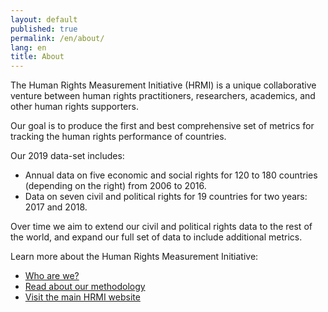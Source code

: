 ```yaml
---
layout: default
published: true
permalink: /en/about/
lang: en
title: About
---
```


The Human Rights Measurement Initiative (HRMI) is a unique collaborative venture between human rights practitioners, researchers, academics, and other human rights supporters.

Our goal is to produce the first and best comprehensive set of metrics for tracking the human rights performance of countries.

Our 2019 data-set includes:
* Annual data on five economic and social rights for 120 to 180 countries (depending on the right) from 2006 to 2016.
* Data on seven civil and political rights for 19 countries for two years: 2017 and 2018.

Over time we aim to extend our civil and political rights data to the rest of the world, and expand our full set of data to include additional metrics.

Learn more about the Human Rights Measurement Initiative:

* [Who are we?](https://humanrightsmeasurement.org/about-hrmi/the-team/)
* [Read about our methodology](https://humanrightsmeasurement.org/methodology/overview/)
* [Visit the main HRMI website](https://humanrightsmeasurement.org)
